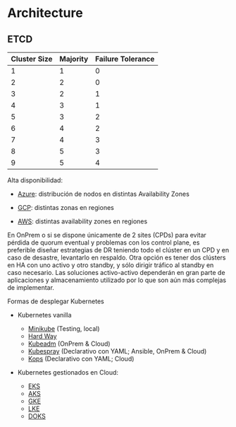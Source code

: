 # Architecture

## ETCD

|Cluster Size|Majority|Failure Tolerance|
|---|---|---|
|1|1|0|
|2|2|0|
|3|2|1|
|4|3|1|
|5|3|2|
|6|4|2|
|7|4|3|
|8|5|3|
|9|5|4|

Alta disponibilidad:

* [Azure](https://learn.microsoft.com/en-us/azure/aks/availability-zones): distribución de nodos en distintas Availability Zones


* [GCP](https://cloud.google.com/kubernetes-engine/docs/concepts/regional-clusters): distintas zonas en regiones


* [AWS](https://docs.aws.amazon.com/eks/latest/userguide/disaster-recovery-resiliency.html): distintas availability zones en regiones


En OnPrem o si se dispone únicamente de 2 sites (CPDs) para evitar pérdida de quorum eventual y problemas con los control plane, es preferible diseñar estrategias de DR teniendo todo el clúster en un CPD y en caso de desastre, levantarlo en respaldo. Otra opción es tener dos clústers en HA con uno activo y otro standby, y sólo dirigir tráfico al standby en caso necesario. Las soluciones activo-activo dependerán en gran parte de aplicaciones y almacenamiento utilizado por lo que son aún más complejas de implementar.

Formas de desplegar Kubernetes

* Kubernetes vanilla
  * [Minikube](https://minikube.sigs.k8s.io/docs/) (Testing, local)
  * [Hard Way](https://github.com/kelseyhightower/kubernetes-the-hard-way)
  * [Kubeadm](https://kubernetes.io/docs/reference/setup-tools/kubeadm/) (OnPrem & Cloud)
  * [Kubespray](https://github.com/kubernetes-sigs/kubespray) (Declarativo con YAML; Ansible, OnPrem & Cloud)
  * [Kops](https://kops.sigs.k8s.io/) (Declarativo con YAML; Cloud)

* Kubernetes gestionados en Cloud:
  * [EKS](https://aws.amazon.com/eks/)
  * [AKS](https://azure.microsoft.com/en-us/products/kubernetes-service)
  * [GKE](https://cloud.google.com/kubernetes-engine)
  * [LKE](https://www.linode.com/products/kubernetes/)
  * [DOKS](https://www.digitalocean.com/products/kubernetes)
